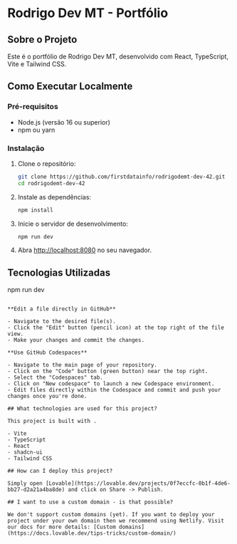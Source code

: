 # Rodrigo Dev MT - Portfólio

## Sobre o Projeto

Este é o portfólio de Rodrigo Dev MT, desenvolvido com React, TypeScript, Vite e Tailwind CSS.

## Como Executar Localmente

### Pré-requisitos

- Node.js (versão 16 ou superior)
- npm ou yarn

### Instalação

1. Clone o repositório:
   ```bash
   git clone https://github.com/firstdatainfo/rodrigodemt-dev-42.git
   cd rodrigodemt-dev-42
   ```

2. Instale as dependências:
   ```bash
   npm install
   ```

3. Inicie o servidor de desenvolvimento:
   ```bash
   npm run dev
   ```

4. Abra [http://localhost:8080](http://localhost:8080) no seu navegador.

## Tecnologias Utilizadas

npm run dev
```

**Edit a file directly in GitHub**

- Navigate to the desired file(s).
- Click the "Edit" button (pencil icon) at the top right of the file view.
- Make your changes and commit the changes.

**Use GitHub Codespaces**

- Navigate to the main page of your repository.
- Click on the "Code" button (green button) near the top right.
- Select the "Codespaces" tab.
- Click on "New codespace" to launch a new Codespace environment.
- Edit files directly within the Codespace and commit and push your changes once you're done.

## What technologies are used for this project?

This project is built with .

- Vite
- TypeScript
- React
- shadcn-ui
- Tailwind CSS

## How can I deploy this project?

Simply open [Lovable](https://lovable.dev/projects/0f7eccfc-0b1f-4de6-bb27-d2a21a4ba8de) and click on Share -> Publish.

## I want to use a custom domain - is that possible?

We don't support custom domains (yet). If you want to deploy your project under your own domain then we recommend using Netlify. Visit our docs for more details: [Custom domains](https://docs.lovable.dev/tips-tricks/custom-domain/)
